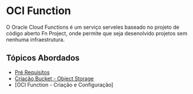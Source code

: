 # OCI Function

O Oracle Cloud Functions é um serviço serveles baseado no projeto de código aberto Fn Project, onde permite que seja desenolvido projetos sem nenhuma infraestrutura.

## Tópicos Abordados
* [Pré Requisitos](https://github.com/heloisaescobar/OCI_Function/blob/main/Pre_Requisitos.md)
* [Criação Bucket - Object Storage](https://github.com/heloisaescobar/OCI_Function/blob/main/Cria%C3%A7%C3%A3o%20Bucket%20-%20Object%20Storage.md)
* [OCI Function - Criação e Configuração]


